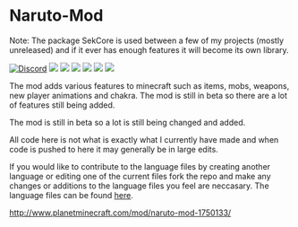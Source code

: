 # Naruto-Mod
Note: The package SekCore is used between a few of my projects (mostly unreleased) and if it ever has enough features it will become its own library.

[![Discord](https://img.shields.io/discord/168282484037910528.svg?style=for-the-badge&logo=discord&logoColor=white)](https://discord.gg/fAJ3xJg)
[![](https://img.shields.io/github/contributors/sekwah41/Naruto-Mod.svg?style=for-the-badge&logo=github)](https://github.com/sekwah41/Naruto-Mod/graphs/contributors)
[![](https://img.shields.io/github/issues/sekwah41/Naruto-Mod.svg?style=for-the-badge&logo=github)](https://github.com/sekwah41/Naruto-Mod/issues)
[![](https://img.shields.io/github/issues-pr/sekwah41/Naruto-Mod.svg?style=for-the-badge&logo=github)](https://github.com/sekwah41/Naruto-Mod/pulls)
[![](https://img.shields.io/github/forks/sekwah41/Naruto-Mod.svg?style=for-the-badge&logo=github)](https://github.com/sekwah41/Naruto-Mod/network/members)
[![](https://img.shields.io/github/stars/sekwah41/Naruto-Mod.svg?style=for-the-badge&logo=github)](https://github.com/sekwah41/Naruto-Mod/stargazers)
[![](https://img.shields.io/github/license/sekwah41/Naruto-Mod.svg?logo=github&style=for-the-badge)](https://github.com/sekwah41/Naruto-Mod/blob/master/LICENSE)


The mod adds various features to minecraft such as items, mobs, weapons, new player animations and chakra. The mod is still in beta so there are a lot of features still being added.

The mod is still in beta so a lot is still being changed and added.

All code here is not what is exactly what I currently have made and when code is pushed to here it may generally be in large edits.

If you would like to contribute to the language files by creating another language or editing one of the current files fork the repo and make any changes or additions to the language files you feel are neccasary. The language files can be found [here](https://github.com/sekwah41/Naruto-Mod/tree/master/src/main/resources/assets/narutomod/lang).


http://www.planetminecraft.com/mod/naruto-mod-1750133/
